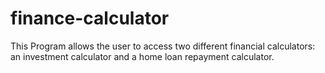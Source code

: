 # finance-calculator
This Program allows the user to access two different financial calculators: an investment calculator and a home loan repayment calculator.
